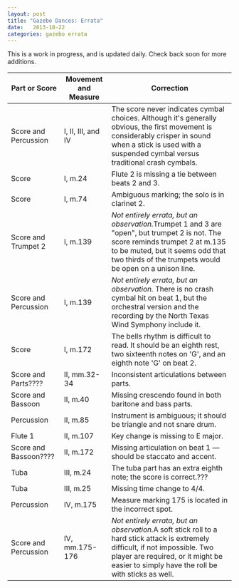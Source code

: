 ```yaml
---
layout: post
title: "Gazebo Dances: Errata"
date:   2013-10-22
categories: gazebo errata
---
```

This is a work in progress, and is updated daily. Check back soon for more additions.
<table class = "table table-striped">
	<thead>
		<th>Part or Score</th>
		<th>Movement and Measure</th>
		<th>Correction</th>
	 </thead>
	<tr>
		<td>Score and Percussion</td>
		<td>I, II, III, and IV</td>
		<td>The score never indicates cymbal choices. Although it's generally obvious, the first movement is considerably crisper in sound when a stick is used with a suspended cymbal versus traditional crash cymbals.</td>
	</tr>
	<tr>
		<td>Score</td>
		<td>I, m.24</td>
		<td>Flute 2 is missing a tie between beats 2 and 3.</td>
	</tr>
	<tr>
		<td>Score</td>
		<td>I, m.74</td>
		<td>Ambiguous marking; the solo is in clarinet 2.</td>
	</tr>
	<tr>
		<td>Score and Trumpet 2</td>
		<td>I, m.139</td>
		<td><i>Not entirely errata, but an observation.</i>Trumpet 1 and 3 are "open", but trumpet 2 is not. The score reminds trumpet 2 at m.135 to be muted, but it seems odd that two thirds of the trumpets would be open on a unison line.</td>
	</tr>
	<tr>
		<td>Score and Percussion</td>
		<td>I, m.139</td>
		<td><i>Not entirely errata, but an observation.</i> There is no crash cymbal hit on beat 1, but the orchestral version and the recording by the North Texas Wind Symphony include it.</td>
	</tr>
	<tr>
		<td>Score</td>
		<td>I, m.172</td>
		<td>The bells rhythm is difficult to read. It should be an eighth rest, two sixteenth notes on 'G', and an eighth note 'G' on beat 2.</td>
	</tr>
	<tr>
		<td>Score and Parts????</td>
		<td>II, mm.32-34</td>
		<td>Inconsistent articulations between parts.</td>
	</tr>
	<tr>
		<td>Score and Bassoon</td>
		<td>II, m.40</td>
		<td>Missing crescendo found in both baritone and bass parts.</td>
	</tr>
	<tr>
		<td>Percussion</td>
		<td>II, m.85</td>
		<td>Instrument is ambiguous; it should be triangle and not snare drum.</td>
	</tr>
	<tr>
		<td>Flute 1</td>
		<td>II, m.107</td>
		<td>Key change is missing to E major.</td>
	</tr>
	<tr>
		<td>Score and Bassoon????</td>
		<td>II, m.172</td>
		<td>Missing articulation on beat 1 &mdash; should be staccato and accent.</td>
	</tr>
	<tr>
		<td>Tuba</td>
		<td>III, m.24</td>
		<td>The tuba part has an extra eighth note; the score is correct.???</td>
	</tr>
	<tr>
		<td>Tuba</td>
		<td>III, m.25</td>
		<td>Missing time change to 4/4.</td>
	</tr>
	<tr>
		<td>Percussion</td>
		<td>IV, m.175</td>
		<td>Measure marking 175 is located in the incorrect spot.</td>
	</tr>
	<tr>
		<td>Score and Percussion</td>
		<td>IV, mm.175-176</td>
		<td><i>Not entirely errata, but an observation.</i>A soft stick roll to a hard stick attack is extremely difficult, if not impossible. Two player are required, or it might be easier to simply have the roll be with sticks as well.</td>
	</tr>
</table>
